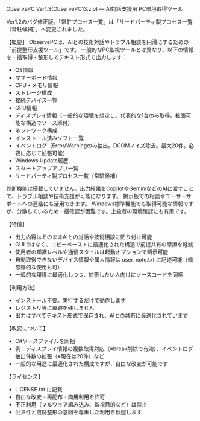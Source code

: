 ObservePC Ver1.3(ObservePC13.zip) — AI対話支援用 PC環境取得ツール

Ver1.2のバグ修正版。「常駐プロセス一覧」は「サードパーティ製プロセス一覧（常駐候補）」へ変更されました。

【概要】
ObservePCは、AIとの技術対話やトラブル相談を円滑にするための「前提整形支援ツール」です。
一般的なPC監視ツールとは異なり、以下の情報を一括取得・整形してテキスト形式で出力します：
- 	OS情報
- 	マザーボード情報
- 	CPU・メモリ情報
- 	ストレージ構成
- 	接続デバイス一覧
- 	GPU情報
- 	ディスプレイ情報（一般的な環境を想定し、代表的な1台のみ取得。拡張可能な構造でソース添付）
- 	ネットワーク構成
- 	インストール済みソフト一覧
- 	イベントログ（Error/Warningのみ抽出。DCOMノイズ除去。最大20件。必要に応じて拡張可能）
- 	Windows Update履歴
- 	スタートアップアプリ一覧
- 	サードパーティ製プロセス一覧（常駐候補）

診断機能は搭載していません。出力結果をCopilotやGeminiなどのAIに渡すことで、トラブル相談や技術支援が可能になります。
掲示板での相談やユーザーサポートへの連絡にも活用できます。
Windows標準機能でも取得可能な情報ですが、分散しているため一括確認が困難です。上級者の環境確認にも有用です。

【特徴】
- 	出力内容はそのままAIとの対話や技術相談に貼り付け可能
- 	GUIではなく、コピーペーストに最適化された構造で前提共有の摩擦を軽減
- 	使用者の知識レベルや通信スタイルは起動オプションで明示可能
- 	自動取得できないデバイス情報や属人情報は user_note.txt に記述可能（備忘録的な使用も可）
- 	一般的な環境に最適化しつつ、拡張したい人向けにソースコードを同梱

【利用方法】
- 	インストール不要。実行するだけで動作します
- 	レジストリ等に痕跡を残しません
- 	出力はすべてテキスト形式で保存され、AIとの共有に最適化されています

【改変について】
- 	C#ソースファイルを同梱
- 	例：ディスプレイ情報の複数取得対応（※break削除で有効）、イベントログ抽出件数の拡張（※現在は20件）など
- 	一般的な用途に最適化された構成ですが、自由な改変が可能です

【ライセンス】
- 	LICENSE.txt に記載
- 	自由な改変・再配布・商用利用を許可
- 	不正利用（マルウェア組み込み、監視目的など）は禁止
- 	公共性と痕跡整形の意図を尊重した利用を歓迎します
